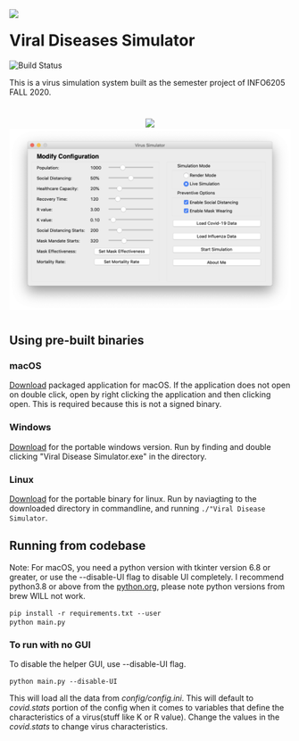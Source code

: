 <img align="left" src="https://i.imgur.com/dgN1Fnh.png" width=100>

# Viral Diseases Simulator

![Build Status](https://github.com/mnk400/virussim/workflows/Build%20Status/badge.svg)

This is a virus simulation system built as the semester project of INFO6205 FALL 2020.

#
<p align="center">
<img src="assets/example.gif" width=600>
<img  src="assets/screenshot.png" width=600>
</p>

#

## Using pre-built binaries
### macOS
[Download](https://github.com/mnk400/virussim/releases/tag/v0.1) packaged application for macOS. If the application does not open on double click, open by right clicking the application and then clicking open. This is required because this is not a signed binary.

### Windows
[Download](https://github.com/mnk400/virussim/releases/tag/v0.1) for the portable windows version. Run by finding and double clicking "Viral Disease Simulator.exe" in the directory.

### Linux
[Download](https://github.com/mnk400/virussim/releases/tag/v0.1) for the portable binary for linux. Run by naviagting to the downloaded directory in commandline, and running `./"Viral Disease Simulator`.

## Running from codebase
Note: For macOS, you need a python version with tkinter version 6.8 or greater, or use the --disable-UI flag to disable UI completely. I recommend python3.8 or above from the [python.org](https://www.python.org/downloads/release/python-386/), please note python versions from brew WILL not work. 
```
pip install -r requirements.txt --user
python main.py
```
### To run with no GUI
To disable the helper GUI, use --disable-UI flag.
```
python main.py --disable-UI
```
This will load all the data from *config/config.ini*.  This will default to *covid.stats* portion of the config when it comes to variables that define the characteristics of a virus(stuff like K or R value). Change the values in the *covid.stats* to change virus characteristics.
